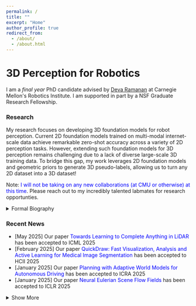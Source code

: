 ```yaml
---
permalink: /
title: ""
excerpt: "Home"
author_profile: true
redirect_from: 
  - /about/
  - /about.html
---
```


3D Perception for Robotics
=====

I am a _final year_ PhD candidate advised by [Deva Ramanan](https://www.cs.cmu.edu/~deva/) at Carnegie Mellon's Robotics Institute. I am supported in part by a NSF Graduate Research Fellowship.
 
### Research 
My research focuses on developing 3D foundation models for robot perception. Current 2D foundation models trained on multi-modal internet-scale data achieve remarkable zero-shot accuracy across a variety of 2D perception tasks. However, extending such foundation models for 3D perception remains challenging due to a lack of diverse large-scale 3D training data. To bridge this gap, my work leverages 2D foundation models and geometric priors to generate 3D pseudo-labels, allowing us to turn any 2D dataset into a 3D dataset!

 Note: <span style="color:blue">I will not be taking on any new collaborations (at CMU or otherwise) at this time</span>. Please reach out to my incredibly talented labmates for research opportunties. 
 
<details>
  <summary>Formal Biography</summary>
  Neehar Peri is a fifth year Robotics Ph.D. candidate at Carnegie Mellon University. He is broadly interested in computer vision and machine learning, with applications to robot perception and action. His work has been published at conferences including CVPR, ICCV, ECCV, NeurIPS, ICLR, ICML and CoRL. He graduated from the University of Maryland in 2021 with a Bachelor’s degree in Computer Engineering. He was awarded the Sujan Guha Memorial best senior thesis, and was recognized as a Maryland Undergraduate Researcher of the Year. His work is supported in part by a NSF Graduate Research Fellowship.
</details>

### Recent News
- [May 2025] Our paper <span style="color:blue">Towards Learning to Complete Anything in LiDAR</span> has been accepted to ICML 2025
- [February 2025] Our paper <span style="color:blue">QuickDraw: Fast Visualization, Analysis and Active Learning for Medical Image Segmentation</span> has been accepted to HCII 2025
- [January 2025] Our paper <span style="color:blue">Planning with Adaptive World Models for Autonomous Driving</span> has been accepted to ICRA 2025
- [January 2025] Our paper <span style="color:blue">Neural Eulerian Scene Flow Fields</span> has been accepted to ICLR 2025

<details>
  <summary>Show More</summary>
  <ul>
  <li> [September 2024] Our paper <span style="color:blue">Revisiting Few-Shot Object Detection with Vision-Language Models</span> has been accepted to NeurIPS D&B 2024 </li>
  <li> [September 2024] Our paper <span style="color:blue">Shelf-Supervised Cross-Modal Pre-Training for 3D Object Detection</span> has been accepted to CoRL 2024 </li>
  <li> [July 2024] Our paper <span style="color:blue">Better Call SAL: Towards Segmenting Anything in LiDAR</span> has been accepted to ECCV 2024 </li>
  <li> [July 2024] Our paper <span style="color:blue">I Can't Believe It's Not Scene Flow</span> has been accepted to ECCV 2024 </li>
  <li> [May 2024] Our paper <span style="color:blue">Semi-Supervised Federated Multi-Organ Segmentation with Partial Labels</span> has been accepted to AAPM 2024 </li>
  <li> [January 2024] Our paper <span style="color:blue">ZeroFlow: Scalable Scene Flow via Distillation</span> has been accepted to ICLR 2024 </li>
  <li> [August 2023] Our paper <span style="color:blue">An Empirical Analysis of Range for 3D Object Detection</span> has been accepted to BRAVO @ ICCV 2023 </li>
  <li> [March 2023] I was awarded the <span style="color:blue">NSF Graduate Research Fellowship</span> </li>
  <li> [March 2023] Our paper <span style="color:blue">ReBound: An Open-Source 3D Bounding Box Annotation Tool for Active Learning</span> has been accepted to AutomationXP @ CHI 2023 </li>
  <li> [January 2023] Our paper <span style="color:blue">Data and Algorithms for End-to-End Thermal Spectrum Face Verification</span> has been accepted to TBIOM 2022 </li>
  <li> [September 2022] Our paper <span style="color:blue">Towards Long Tailed 3D Detection</span> has been accepted to CoRL 2022 </li>
  <li> [August 2022] Our paper <span style="color:blue">A Brief Survey of Person Recognition at a Distance</span> has been accepted to ACSSC 2022 </li>
  <li> [March 2022] Our paper <span style="color:blue">Forecasting from LiDAR via Future Object Detection</span> has been accepted to CVPR 2022 </li>
  <li> [February 2022] Our paper <span style="color:blue">Assessment of a Novel Virtual Environment for Examining Human Cognitive-Motor Performance during Execution of Action Sequences</span> has been accepted to HCII 2022 </li>
  <li> [October 2021] Our paper <span style="color:blue">A Synthesis-Based Approach for Thermal-to-Visible Face Verification</span> has been accepted to FG 2021 </li>
   <li> [September 2021] Our paper <span style="color:blue">PreferenceNet: Encoding Human Preferences in Auction Design with Deep Learning</span> has been accepted to NeurIPS 2021 </li>
    <li> [May 2021] I was selected as one of <span style="color:blue">Maryland's Undergraduate Researchers of the Year</span> </li>
    <li> [May 2021] I was awarded the <span style="color:blue">Sujan Guhan Memorial Best Senior Thesis</span> by UMD's ECE Department  </li>
    <li> [December 2020] I was awarded an honorable mention for the <span style="color:blue">Computing Research Association's Outstanding Undergraduate Researcher Award</span> </li>
  </ul>
</details>
  

